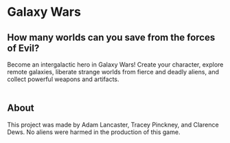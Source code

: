 # Galaxy Wars

## How many worlds can you save from the forces of Evil?

Become an intergalactic hero in Galaxy Wars! Create your character, explore
remote galaxies, liberate strange worlds from fierce and deadly aliens, and
collect powerful weapons and artifacts.
<br>
<br>

## About

This project was made by Adam Lancaster, Tracey Pinckney, and Clarence Dews.
No aliens were harmed in the production of this game.
